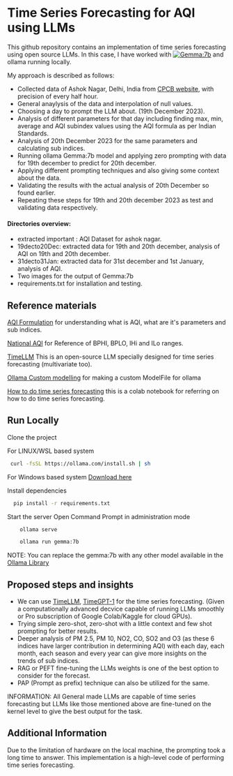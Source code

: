 
# Time Series Forecasting for AQI using LLMs

This github repository contains an implementation of time series forecasting using open source LLMs. In this case, I have worked with [![Gemma:7b](https://huggingface.co/google/gemma-7b)](https://huggingface.co/google/gemma-7b) and ollama running locally.

My approach is described as follows:
- Collected data of Ashok Nagar, Delhi, India from [CPCB website](https://cpcb.nic.in/automatic-monitoring-data/), with precision of every half hour.
- General anaylysis of the data and interpolation of null values.
- Choosing a day to prompt the LLM about. (19th December 2023).
- Analysis of different parameters for that day including finding max, min, average and AQI subindex values using the AQI formula as per Indian Standards.
- Analysis of 20th December 2023 for the same parameters and calculating sub indices.
- Running ollama Gemma:7b model and applying zero prompting with data for 19th december to predict for 20th december. 
- Applying different prompting techniques and also giving some context about the data.
- Validating the results with the actual analysis of 20th December so found earlier.
- Repeating these steps for 19th and 20th december 2023 as test and validating data respectively.

#### Directories overview:
- extracted important : AQI Dataset for ashok nagar.
- 19decto20Dec: extracted data for 19th and 20th december, analysis of AQI on 19th and 20th december.
- 31decto31Jan: extracted data for 31st december and 1st January, analysis of AQI.
- Two images for the output of Gemma:7b
- requirements.txt for installation and testing.



## Reference materials

[AQI Formulation](https://www.pranaair.com/blog/what-is-air-quality-index-aqi-and-its-calculation/) for understanding what is AQI, what are it's parameters and sub indices.

[National AQI](https://pib.gov.in/newsite/printrelease.aspx?relid=110654) for Reference of BPHI, BPLO, IHi and ILo ranges.

[TimeLLM](https://github.com/KimMeen/Time-LLM) This is an open-source LLM specially designed for time series forecasting (multivariate too).

[Ollama Custom modelling](https://github.com/ollama/ollama#customize-a-model) for making a custom ModelFile for ollama

[How to do time series forecasting](https://colab.research.google.com/drive/10Z5fsjKPNqyaI9qMo-mgHb6i9l--Roye?usp=sharing#scrollTo=XG9C9ZmrhLmd) this is a colab notebook for referring on how to do time series forecasting. 


## Run Locally

Clone the project

For LINUX/WSL based system
```bash
 curl -fsSL https://ollama.com/install.sh | sh
```

For Windows based system
[Download here](https://ollama.com/download/windows)

Install dependencies

```bash
  pip install -r requirements.txt
```

Start the server
Open Command Prompt in administration mode
```bash
    ollama serve
```

```bash
    ollama run gemma:7b
```

NOTE: You can replace the gemma:7b with any other model available in the [Ollama Library](https://ollama.com/library)


## Proposed steps and insights
- We can use [TimeLLM](https://github.com/KimMeen/Time-LLM), [TimeGPT-1](https://docs.nixtla.io/reference/timegpt_timegpt_post) for the time series forecasting. (Given a computationally advanced decvice capable of running LLMs smoothly or Pro subscription of Google Colab/Kaggle for cloud GPUs).
- Trying simple zero-shot, zero-shot with a little context and few shot prompting for better results.
- Deeper analysis of PM 2.5, PM 10, NO2, CO, SO2 and O3 (as these 6 indices have larger contribution in determining AQI) with each day, each month, each season and every year can give more insights on the trends of sub indices.
- RAG or PEFT fine-tuning the LLMs weights is one of the best option to consider for the forecast.
- PAP (Prompt as prefix) technique can also be utilized for the same.

INFORMATION: All General made LLMs are capable of time series forecasting but LLMs like those mentioned above are fine-tuned on the kernel level to give the best output for the task.



## Additional Information

Due to the limitation of hardware on the local machine, the prompting took a long time to answer. 
This implementation is a high-level code of performing time series forecasting.

